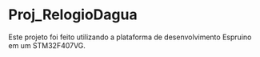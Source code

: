 # Proj_RelogioDagua

Este projeto foi feito utilizando a plataforma de desenvolvimento Espruino em um STM32F407VG.
